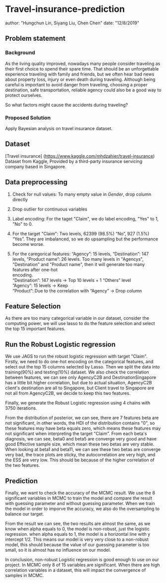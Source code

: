 # Travel-insurance-prediction

author: "Hungchun Lin, Siyang Liu, Chen Chen"
date: "12/8/2019"

## Problem statement
### Background
As the living quality improved, nowadays many people consider traveling as their first choice
to spend their spare time. That should be an unforgettable experience traveling with family
and friends, but we often hear bad news about property loss, injury or even death during
traveling. Although being careful is important to avoid danger from traveling, choosing a
proper destination, safe transportation, reliable agency could also be a good way to
protect ourselves.

So what factors might cause the accidents during traveling?

### Proposed Solution
Apply Bayesian analysis on travel insurance dataset.  

## Dataset
[Travel insurance]
(https://www.kaggle.com/mhdzahier/travel-insurance) 
Dataset from Kaggle, Provided by a third-party insurance servicing company based in Singapore.

## Data preprocessing
1. Check for null values: To many empty value in *Gender*, drop column directly

2. Drop outlier for continuous variables

3. Label encoding: For the taget "Claim", we do label encoding, "Yes" to 1, "No" to 0.

4. For the target "Claim": Two levels, 62399 (98.5%) “No”, 927 (1.5%) “Yes”. They are imbalanced, so we do upsampling but the performance become worse.  

5. For the caregorical features: “Agency”: 15 levels, “Destination”: 147 levels, “Product name”: 26 levels.
  Too many levels in "Agencys", "Destination" and "Product name", then it will generate too many features after one-hot  
  encoding.  
  “Destination”: 147 levels → Top 10 levels + 1 “Others” level  
  ”Agency”: 15 levels → Keep  
  “Product”: Due to the correlation with “Agency” → Drop column  

## Feature Selection
As there are too many categorical variable in our dataset, consider the computing power, we will use lasso to do the feature selection and select the top 15 important features.



## Run the Robust Logistic regression
We use JAGS to run the robust logistic regression with target "Claim". Firstly, we need to do one-hot encoding on the categorical features, and select out the top 15 columns selected by Lasso. Then we split the data into training(90%) and testing(10%) dataset. We also check the correlation between features, we can see only AgencyC2B and DestinationSingapore has a little bit higher correlation, but due to actual situation, AgencyC2B client's destination are all to Singapore, but Client travel to Singapore are not all from AgencyC2B, we decide to keep this two features.


Finally, we generate the Robust Logistic regression using 4 chains with 3750 iterations.

From the distribution of posterior, we can see, there are 7 features beta are not significant, in other words, the HDI of the distribution contains "0", so these features may have beta equals zero, which means these features may not significant when interpreting the target "Claim". 
From each beta's diagnosis, we can see, beta0 and beta5 are converge very good and have good Effective sample size, which mean these two betas are very stable. 
When looking at beta1 and beta11, we can see these two betas are converge very bad, the trace plots are sticky, the autocorrelation are very high, and the ESS are very low. This should be because of the higher correlation of the two features.
## Prediction
Finally, we want to check the accuracy of the MCMC result. We use the 8 significant variables in MCMC to train the model and compare the result with guessing parameter and without guessing parameter. When we train the model in order to imporve the accuracy, we also do the oversampling to balance our target. 


From the result we can see, the two results are almost the same, as we know when alpha equals to 0, the model is non-robust, just the logistic regression. when alpha equals to 1, the model is a horizontal line with y intercept 1/2. This means our model is very very close to a non-robust model, this should because the value of our guessing parameter is too small, so it is almost has no influence on our model. 

In conclusion, non-robust Logistic regression is good enough to use on our project. In MCMC only 8 of 15 variables are significant. When there are high correlation variables in a dataset, this will impact the convergence of samples in MCMC.

